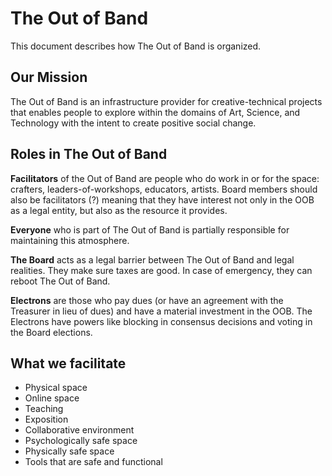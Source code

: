 # The Out of Band

This document describes how The Out of Band is organized.

## Our Mission

The Out of Band is an infrastructure provider for creative-technical projects that enables people to explore within the domains of Art, Science, and Technology with the intent to create positive social change.

## Roles in The Out of Band

**Facilitators** of the Out of Band are people who do work in or for the space: crafters, leaders-of-workshops, educators, artists. Board members should also be facilitators (?) meaning that they have interest not only in the OOB as a legal entity, but also as the resource it provides.

**Everyone** who is part of The Out of Band is partially responsible for maintaining this atmosphere.

**The Board** acts as a legal barrier between The Out of Band and legal realities. They make sure taxes are good. In case of emergency, they can reboot The Out of Band.

**Electrons** are those who pay dues (or have an agreement with the Treasurer in lieu of dues) and have a material investment in the OOB. The Electrons have powers like blocking in consensus decisions and voting in the Board elections.

## What we facilitate

* Physical space
* Online space
* Teaching
* Exposition
* Collaborative environment
* Psychologically safe space
* Physically safe space
* Tools that are safe and functional